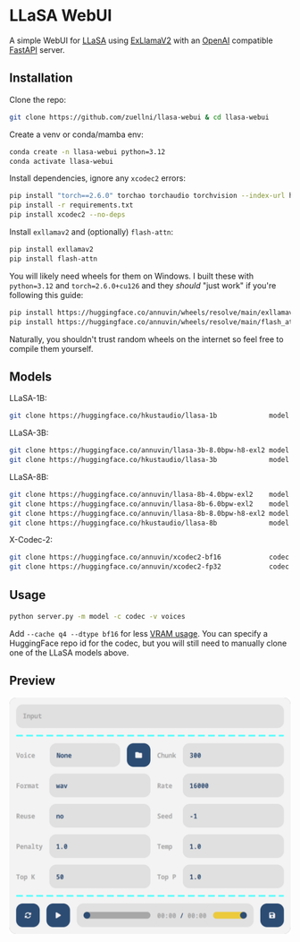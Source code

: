 # LLaSA WebUI
A simple WebUI for [LLaSA](https://huggingface.co/collections/HKUSTAudio/llasa-679b87dbd06ac556cc0e0f44) using [ExLlamaV2](https://github.com/turboderp-org/exllamav2) with an [OpenAI](https://platform.openai.com/docs/guides/text-to-speech) compatible [FastAPI](https://github.com/fastapi/fastapi) server.

## Installation
Clone the repo:
```sh
git clone https://github.com/zuellni/llasa-webui & cd llasa-webui
```

Create a venv or conda/mamba env:
```sh
conda create -n llasa-webui python=3.12
conda activate llasa-webui
```

Install dependencies, ignore any `xcodec2` errors:
```sh
pip install "torch==2.6.0" torchao torchaudio torchvision --index-url https://download.pytorch.org/whl/cu126
pip install -r requirements.txt
pip install xcodec2 --no-deps
```

Install `exllamav2` and (optionally) `flash-attn`:
```sh
pip install exllamav2
pip install flash-attn
```

You will likely need wheels for them on Windows. I built these with `python=3.12` and `torch=2.6.0+cu126` and they *should* "just work" if you're following this guide:
```sh
pip install https://huggingface.co/annuvin/wheels/resolve/main/exllamav2-0.2.8-cp312-cp312-win_amd64.whl?download=true
pip install https://huggingface.co/annuvin/wheels/resolve/main/flash_attn-2.7.4.post1-cp312-cp312-win_amd64.whl?download=true
```
Naturally, you shouldn't trust random wheels on the internet so feel free to compile them yourself.

## Models
LLaSA-1B:
```sh
git clone https://huggingface.co/hkustaudio/llasa-1b             model # bf16
```

LLaSA-3B:
```sh
git clone https://huggingface.co/annuvin/llasa-3b-8.0bpw-h8-exl2 model # 8bpw
git clone https://huggingface.co/hkustaudio/llasa-3b             model # bf16
```

LLaSA-8B:
```sh
git clone https://huggingface.co/annuvin/llasa-8b-4.0bpw-exl2    model # 4bpw
git clone https://huggingface.co/annuvin/llasa-8b-6.0bpw-exl2    model # 6bpw
git clone https://huggingface.co/annuvin/llasa-8b-8.0bpw-h8-exl2 model # 8bpw
git clone https://huggingface.co/hkustaudio/llasa-8b             model # bf16
```

X-Codec-2:
```sh
git clone https://huggingface.co/annuvin/xcodec2-bf16            codec # bf16
git clone https://huggingface.co/annuvin/xcodec2-fp32            codec # fp32
```

## Usage
```sh
python server.py -m model -c codec -v voices
```
Add `--cache q4 --dtype bf16` for less [VRAM usage](https://www.canirunthisllm.net). You can specify a HuggingFace repo id for the codec, but you will still need to manually clone one of the LLaSA models above.

## Preview
![Preview](assets/preview.png)
